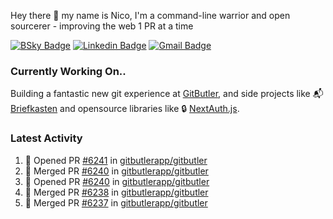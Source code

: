 
Hey there 👋 my name is Nico, I'm a command-line warrior and open sourcerer - improving the web 1 PR at a time

[![BSky Badge](https://img.shields.io/badge/-%20%40ndo.dev%20-%200285FF?style=flat-square&logo=bluesky&color=%23161e27)](https://bsky.app/profile/ndo.dev) [![Linkedin Badge](https://img.shields.io/badge/-ndom91-blue?style=flat-square&logo=Linkedin&logoColor=white&link=https://www.linkedin.com/in/ndom91/)](https://www.linkedin.com/in/ndom91/) [![Gmail Badge](https://img.shields.io/badge/-yo@ndo.dev-c14438?style=flat-square&logo=mail.ru&logoColor=white&link=mailto:yo@ndo.dev)](mailto:yo@ndo.dev)

### Currently Working On..

Building a fantastic new git experience at [GitButler](https://github.com/gitbutlerapp), and side projects like 📬 [Briefkasten](https://briefkastenhq.com) and opensource libraries like 🔒 [NextAuth.js](https://github.com/nextauthjs/next-auth).

<!--START_SECTION_PROFILE_VIEWS:readme-info-->
<!--END_SECTION_PROFILE_VIEWS:readme-info-->

<!--START_SECTION_DAILY_COMMIT:readme-info-->
<!--END_SECTION_DAILY_COMMIT:readme-info-->

<!--START_SECTION_WEEKLY_COMMIT:readme-info-->
<!--END_SECTION_WEEKLY_COMMIT:readme-info-->

### Latest Activity

<!--START_SECTION:activity-->
1. 💪 Opened PR [#6241](https://github.com/gitbutlerapp/gitbutler/pull/6241) in [gitbutlerapp/gitbutler](https://github.com/gitbutlerapp/gitbutler)
2. 🎉 Merged PR [#6240](https://github.com/gitbutlerapp/gitbutler/pull/6240) in [gitbutlerapp/gitbutler](https://github.com/gitbutlerapp/gitbutler)
3. 💪 Opened PR [#6240](https://github.com/gitbutlerapp/gitbutler/pull/6240) in [gitbutlerapp/gitbutler](https://github.com/gitbutlerapp/gitbutler)
4. 🎉 Merged PR [#6238](https://github.com/gitbutlerapp/gitbutler/pull/6238) in [gitbutlerapp/gitbutler](https://github.com/gitbutlerapp/gitbutler)
5. 🎉 Merged PR [#6237](https://github.com/gitbutlerapp/gitbutler/pull/6237) in [gitbutlerapp/gitbutler](https://github.com/gitbutlerapp/gitbutler)
<!--END_SECTION:activity-->
